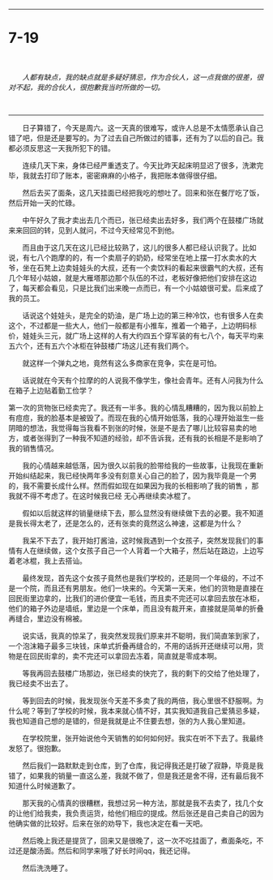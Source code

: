 
--------------------


# 7-19 #


&#160; &#160; &#160; &#160;

&#160; &#160; &#160; &#160;*人都有缺点，我的缺点就是多疑好猜忌，作为合伙人，这一点我做的很差，很对不起，我的合伙人，很抱歉我当时所做的一切。*


&#160; &#160; &#160; &#160;

-------------------
&#160; &#160; &#160; &#160;日子算错了，今天是周六。这一天真的很难写，或许人总是不太情愿承认自己错了吧，但是还是要写的。为了过去自己所做过的错事，还有为了以后的自己。我都必须反思这一天我所犯下的错。

&#160; &#160; &#160; &#160;连续几天下来，身体已经严重透支了。今天比昨天起床明显迟了很多，洗漱完毕，我就去打印了账本，密密麻麻的小格子，我把账本做得很仔细。

&#160; &#160; &#160; &#160;然后去买了面条，这几天挂面已经把我吃的想吐了。回来和张在餐厅吃了饭，然后开始一天的忙碌。

&#160; &#160; &#160; &#160;中午好久了我才卖出去几个而已，张已经卖出去好多，我们两个在鼓楼广场就来来回回的转，见到人就问，不过今天经常见不到他。

&#160; &#160; &#160; &#160;而且由于这几天在这儿已经比较熟了，这儿的很多人都已经认识我了。比如说，有七八个跑摩的的，有一个卖扇子的奶奶，经常坐在地上摆一打水卖水的大爷，坐在石凳上边卖娃娃头的大叔，还有一个卖饮料的看起来很霸气的大叔，还有几个年轻小姑娘，就是大雁塔那边那个队伍的不过，老板好像把他们安排在这边了，每天都会看见，只是比我们出来晚一点而已，有一个小姑娘很可爱。后来成了我的员工。


&#160; &#160; &#160; &#160;话说这个娃娃头，是完全的奶油，是广场上边的第三种冷饮，也有很多人在卖这个，不过都是一些大人，他们一般都是有小推车，推着一个箱子，上边明码标价，娃娃头三元，就广场上这样的人有大约四五个穿军装的有七八个，每天平均来五六个，还有五六个冰柜在钟鼓楼广场这儿还有我们两个。

&#160; &#160; &#160; &#160;就这样一个弹丸之地，竟然有这么多商家在竞争，实在是可怕。

&#160; &#160; &#160; &#160;话说就在今天有个拉摩的的人说我不像学生，像社会青年。还有人问我为什么在箱子上边贴着勤工俭学？

第一次的货物张已经卖完了。我还有一半多。我的心情乱糟糟的，因为我以前脸上有痘痘，我的脸基本是被毁了。而现在我的心情开始低落，我的心理开始滋生一些阴暗的想法，我觉得每当我看不到张的时候，张是不是去了哪儿比较容易卖的地方，或者张得到了一种我不知道的经验，却不告诉我，还有我的长相是不是影响了我的销售情况。

&#160; &#160; &#160; &#160;我的心情越来越低落，因为很久以前我的脸带给我的一些故事，让我现在重新开始纠结起来，我已经快两年多没有刻意关心自己的脸了，因为我毕竟是一个男的，我不需要长成什么样。然而假如现在如果因为我的长相影响了我的销售 ，那我就不得不考虑了。在这时候我已经  无心再继续卖冰棍了。

&#160; &#160; &#160; &#160;假如以后就这样的销量继续下去，那么显然没有继续做下去的必要。我不知道是我长得太老了，还是怎么的，还有张卖的竟然这么神速，这都是为什么？

&#160; &#160; &#160; &#160;我呆不下去了，我开始打酱油，这时候我遇到一个女孩子，突然发现我们的事情有人在继续做，这个女孩子自己一个人背着一个大箱子，然后站在路边，上边写着老冰棍，我上去搭讪。

&#160; &#160; &#160; &#160;最终发现，首先这个女孩子竟然也是我们学校的，还是同一个年级的，不过不是一个院，而且还有男朋友。他们一块来的。今天第一天来，他们的货物是直接在回民街里边拿的，比我们的进价便宜一毛钱，而且卖不完还可以拿回去放在冰柜，他们的箱子外边是墙纸，里边是一个床单，而且没有裁开来，直接就是简单的折叠再缝合，里边没有棉被。

&#160; &#160; &#160; &#160;说实话，我真的惊呆了，我突然发现我们原来并不聪明，我们简直笨到家了，一个泡沫箱子最多三块钱，床单式折叠再缝合的，不用的话拆开还继续可以用，货物是在回民街拿的，卖不完还可以拿回去冻着，简直就是零成本啊。

&#160; &#160; &#160; &#160;等我再回去鼓楼广场那边，张已经卖的快完了，我的剩下的交给了他处理了，我已经卖不出去了。

&#160; &#160; &#160; &#160;等到回去的时候，我发现张今天差不多卖了我的两倍，我心里很不舒服啊。为什么呢？等到了学校的时候，我本来就心情不好，其实我知道我自己爱猜忌多疑，我也知道自己想的是错的，但是我就是止不住要去想，张的为人我心里知道。

&#160; &#160; &#160; &#160;在学校院里，张开始说他今天销售的如何如何好。我实在听不下去了。我最终发怒了。很抱歉。

&#160; &#160; &#160; &#160;然后我们一路默默走到仓库，到了仓库，我记得我还是打破了寂静，毕竟是我错了，如果我的销量一直这么差，我就不做了，但是我还是舍不得，还有最后我不知道什么时候道歉了。

&#160; &#160; &#160; &#160;那天我的心情真的很糟糕，我想过另一种方法，那就是我不去卖了，找几个女的让他们给我卖，我负责运货，给他们相应的提成。然后张还是自己卖自己的因为他确实做的比较好。后来在张的劝导下，我也决定在看一天吧。

&#160; &#160; &#160; &#160;然后晚上我还是提货了，回来又是很晚了，这一次不吃挂面了，煮面条吃，不过还是酸汤面。然后和同学来哦了好长时间qq，我还记得。

&#160; &#160; &#160; &#160;然后洗洗睡了。





&#160; &#160; &#160; &#160;
---------------